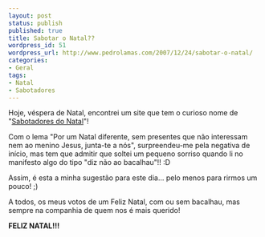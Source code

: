```yaml
---
layout: post
status: publish
published: true
title: Sabotar o Natal??
wordpress_id: 51
wordpress_url: http://www.pedrolamas.com/2007/12/24/sabotar-o-natal/
categories:
- Geral
tags:
- Natal
- Sabotadores
---
```

Hoje, véspera de Natal, encontrei um site que tem o curioso nome de "[Sabotadores do Natal](http://www.sabotadores.com/)"!

Com o lema "Por um Natal diferente, sem presentes que não interessam nem ao menino Jesus, junta-te a nós", surpreendeu-me pela negativa de início, mas tem que admitir que soltei um pequeno sorriso quando li no manifesto algo do tipo "diz não ao bacalhau"!! :D

Assim, é esta a minha sugestão para este dia... pelo menos para rirmos um pouco! ;)

A todos, os meus votos de um Feliz Natal, com ou sem bacalhau, mas sempre na companhia de quem nos é mais querido!

**FELIZ NATAL!!!**

